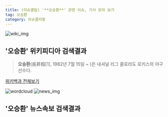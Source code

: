 ```yaml
---
title: (이슈클립) '**오승환**' 관련 이슈, 기사 모아 보기
tag: 오승환
category: 이슈클리핑
---
```

![wiki_img](https://user-images.githubusercontent.com/42597476/44503234-41136a80-a6d0-11e8-9071-6fc6418eafe4.png)
## **'**오승환**'** 위키피디아 검색결과
>**오승환**(吳昇桓[1], 1982년 7월 15일 ~ )은 내셔널 리그 콜로라도 로키스의 야구선수다.

<a href="https://ko.wikipedia.org/wiki/오승환" target="_blank">위키백과 전체보기</a>

![wordcloud](https://s3.ap-northeast-2.amazonaws.com/lyrics101-wordcloud/2018-10-03-1538541638.png)
![news_img](https://user-images.githubusercontent.com/42597476/44507050-1206f400-a6e4-11e8-8d98-7ffbfebb353f.png)
## **'**오승환**'** 뉴스속보 검색결과

